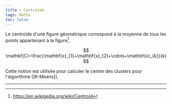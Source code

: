 ```yaml
---
title : Centroïde
tags: Maths
toc: false
---
```

Le centroïde d'une figure géométrique correspond à la moyenne de tous les points appartenant à la figure[^1]. 

$$
\mathbf{C}=\frac{\mathbf{x}_{1}+\mathbf{x}_{2}+\cdots+\mathbf{x}_{k}}{k}
$$

Cette notion est utilisée pour calculer le centre des clusters pour l'algorithme [[K-Means]].

---
[^1]: https://en.wikipedia.org/wiki/Centroid